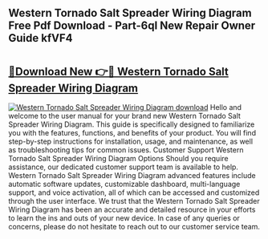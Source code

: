 ## Western Tornado Salt Spreader Wiring Diagram Free Pdf Download - Part-6qI New Repair Owner Guide kfVF4

# <h2><a href="http://dfl9ix.blite.top/?on=Western+Tornado+Salt+Spreader+Wiring+Diagram">🔗Download New 👉🔴 Western Tornado Salt Spreader Wiring Diagram</a></h2>

[![Western Tornado Salt Spreader Wiring Diagram download](https://i.imgur.com/lujVjoI.png)](http://dfl9ix.blite.top/?on=Western+Tornado+Salt+Spreader+Wiring+Diagram)
Hello and welcome to the user manual for your brand new Western Tornado Salt Spreader Wiring Diagram. This guide is specifically designed to familiarize you with the features, functions, and benefits of your product. You will find step-by-step instructions for installation, usage, and maintenance, as well as troubleshooting tips for common issues. Customer Support Western Tornado Salt Spreader Wiring Diagram Options Should you require assistance, our dedicated customer support team is available to help. Western Tornado Salt Spreader Wiring Diagram advanced features include automatic software updates, customizable dashboard, multi-language support, and voice activation, all of which can be accessed and customized through the user interface. We trust that the Western Tornado Salt Spreader Wiring Diagram has been an accurate and detailed resource in your efforts to learn the ins and outs of your new device. In case of any queries or concerns, please do not hesitate to reach out to our customer service team.
